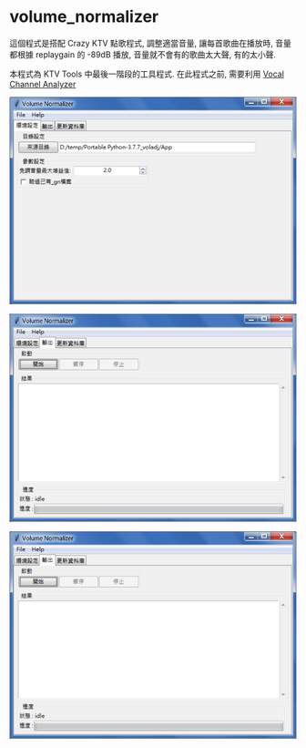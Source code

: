 # volume_normalizer

這個程式是搭配 Crazy KTV 點歌程式, 調整適當音量, 讓每首歌曲在播放時,
音量都根據 replaygain 的 -89dB 播放, 音量就不會有的歌曲太大聲, 有的太小聲.

本程式為 KTV Tools 中最後一階段的工具程式. 在此程式之前,
需要利用 [Vocal Channel Analyzer](https://github.com/KTVTools/Vocal-Channel-Analyzer)


![image](https://github.com/KTVTools/volume_normalizer/blob/main/screenshot1.png)

![image](https://github.com/KTVTools/volume_normalizer/blob/main/screenshot2.png)

![image](https://github.com/KTVTools/volume_normalizer/blob/main/screenshot3.png)
